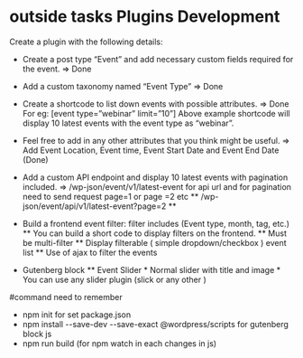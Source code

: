 # outside tasks Plugins Development


Create a plugin with the following details:

* Create a post type “Event” and add necessary custom fields required for the event. => Done

* Add a custom taxonomy named “Event Type” => Done

* Create a shortcode to list down events with possible attributes. => Done
For eg: [event type=”webinar” limit=”10”]
Above example shortcode will display 10 latest events with the event type as “webinar”.

* Feel free to add in any other attributes that you think might be useful. => Add Event Location, Event time, Event Start Date and Event End Date (Done)

* Add a custom API endpoint and display 10 latest events with pagination included. => /wp-json/event/v1/latest-event for api url and for pagination need to send request page=1 or page =2 etc  ** /wp-json/event/api/v1/latest-event?page=2 **

* Build a frontend event filter: filter includes (Event type, month, tag, etc.)
	** You can build a short code to display filters on the frontend.
	** Must be multi-filter
	** Display filterable ( simple dropdown/checkbox ) event list
	** Use of ajax to filter the events
* Gutenberg block
	** Event Slider
		* Normal slider with title and image
		* You can use any slider plugin (slick or any other )


#command need to remember
* npm init for set package.json 
* npm install --save-dev --save-exact @wordpress/scripts for gutenberg block js
* npm run build (for npm watch in each changes in js)